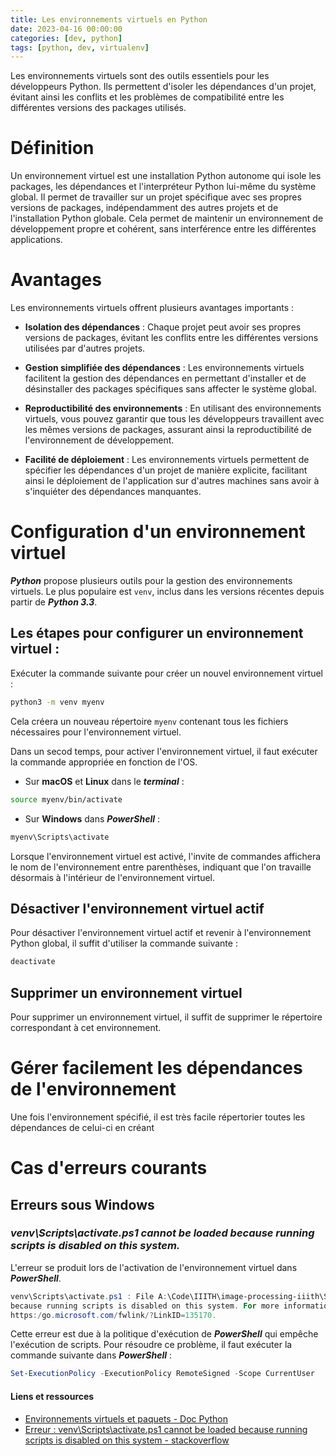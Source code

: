 ```yaml
---
title: Les environnements virtuels en Python
date: 2023-04-16 00:00:00
categories: [dev, python]
tags: [python, dev, virtualenv]
---
```


Les environnements virtuels sont des outils essentiels pour les développeurs Python. Ils permettent d'isoler les dépendances d'un projet, évitant ainsi les conflits et les problèmes de compatibilité entre les différentes versions des packages utilisés. 

# Définition

Un environnement virtuel est une installation Python autonome qui isole les packages, les dépendances et l'interpréteur Python lui-même du système global. Il permet de travailler sur un projet spécifique avec ses propres versions de packages, indépendamment des autres projets et de l'installation Python globale. Cela permet de maintenir un environnement de développement propre et cohérent, sans interférence entre les différentes applications.

# Avantages  

Les environnements virtuels offrent plusieurs avantages importants :

- **Isolation des dépendances** : Chaque projet peut avoir ses propres versions de packages, évitant les conflits entre les différentes versions utilisées par d'autres projets.

- **Gestion simplifiée des dépendances** : Les environnements virtuels facilitent la gestion des dépendances en permettant d'installer et de désinstaller des packages spécifiques sans affecter le système global.

- **Reproductibilité des environnements** : En utilisant des environnements virtuels, vous pouvez garantir que tous les développeurs travaillent avec les mêmes versions de packages, assurant ainsi la reproductibilité de l'environnement de développement.

- **Facilité de déploiement** : Les environnements virtuels permettent de spécifier les dépendances d'un projet de manière explicite, facilitant ainsi le déploiement de l'application sur d'autres machines sans avoir à s'inquiéter des dépendances manquantes.

# Configuration d'un environnement virtuel

***Python*** propose plusieurs outils pour la gestion des environnements virtuels. Le plus populaire est `venv`, inclus dans les versions récentes depuis partir de ***Python 3.3***.

## Les étapes pour configurer un environnement virtuel :

Exécuter la commande suivante pour créer un nouvel environnement virtuel :

```bash
python3 -m venv myenv
```

Cela créera un nouveau répertoire `myenv` contenant tous les fichiers nécessaires pour l'environnement virtuel.

Dans un secod temps, pour activer l'environnement virtuel, il faut exécuter la commande appropriée en fonction de l'OS.

- Sur **macOS** et **Linux** dans le ***terminal*** :

```bash
source myenv/bin/activate
```

- Sur **Windows** dans ***PowerShell*** :

```PowerShell
myenv\Scripts\activate
```

Lorsque l'environnement virtuel est activé, l'invite de commandes affichera le nom de l'environnement entre parenthèses, indiquant que l'on travaille désormais à l'intérieur de l'environnement virtuel.

## Désactiver l'environnement virtuel actif

Pour désactiver l'environnement virtuel actif et revenir à l'environnement Python global, il suffit d'utiliser la commande suivante :

```bash
deactivate
```

## Supprimer un environnement virtuel

Pour supprimer un environnement virtuel, il suffit de supprimer le répertoire correspondant à cet environnement. 

# Gérer facilement les dépendances de l'environnement

Une fois l'environnement spécifié, il est très facile répertorier toutes les dépendances de celui-ci en créant

# Cas d'erreurs courants

## Erreurs sous Windows

### ***venv\Scripts\activate.ps1 cannot be loaded because running scripts is disabled on this system.***

L'erreur se produit lors de l'activation de l'environnement virtuel dans ***PowerShell***.

```powershell
venv\Scripts\activate.ps1 : File A:\Code\IIITH\image-processing-iiith\SRIP\venv\Scripts\activate.ps1 cannot be loaded
because running scripts is disabled on this system. For more information, see about_Execution_Policies at
https:/go.microsoft.com/fwlink/?LinkID=135170.
```

Cette erreur est due à la politique d'exécution de ***PowerShell*** qui empêche l'exécution de scripts.	Pour résoudre ce problème, il faut exécuter la commande suivante dans ***PowerShell*** :

```powershell
Set-ExecutionPolicy -ExecutionPolicy RemoteSigned -Scope CurrentUser
```

#### Liens et ressources

- [Environnements virtuels et paquets - Doc Python](https://docs.python.org/fr/3/tutorial/venv.html)
- [Erreur : venv\Scripts\activate.ps1 cannot be loaded because running scripts is disabled on this system - stackoverflow](https://stackoverflow.com/questions/18713086/virtualenv-wont-activate-on-windows)


